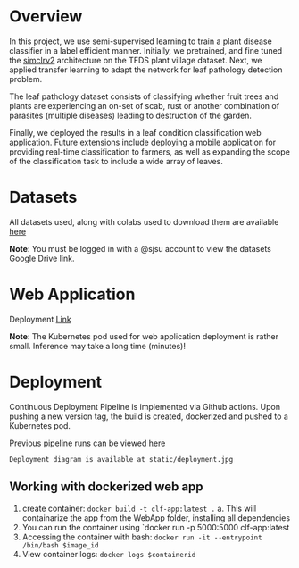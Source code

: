 # Overview
In this project, we use semi-supervised learning to train a plant disease classifier in a label efficient manner. Initially, we pretrained, and fine tuned the [simclrv2](https://github.com/google-research/simclr) architecture on the TFDS plant village dataset. Next, we applied transfer learning to adapt the network for leaf pathology detection problem.

The leaf pathology dataset consists of classifying whether fruit trees and plants are experiencing an on-set of scab, rust or another combination of parasites (multiple diseases) leading to destruction of the garden.

Finally, we deployed the results in a leaf condition classification web application. Future extensions include deploying a mobile application for providing real-time classification to farmers, as well as expanding the scope of the classification task to include a wide array of leaves.

# Datasets
All datasets used, along with colabs used to download them are available [here](https://drive.google.com/drive/folders/1u9zDyzAc2CBjUM--RBDSqRt0pcj3o5gs?usp=sharing)

**Note**: You must be logged in with a @sjsu account to view the datasets Google Drive link.

# Web Application
Deployment [Link](http://34.94.186.33/)

**Note**: The Kubernetes pod used for web application deployment is rather small. Inference may take a long time (minutes)!

# Deployment
Continuous Deployment Pipeline is implemented via Github actions. Upon pushing a new version tag, the build is created, dockerized and pushed to a Kubernetes pod.

Previous pipeline runs can be viewed [here](https://github.com/manmeet3/Medical-SSL-SimCLRv2/actions?query=workflow%3A%22Build+and+Deploy+to+GKE%22)

`Deployment diagram is available at static/deployment.jpg`

## Working with dockerized web app
1. create container: `docker build -t clf-app:latest .`
        a. This will containarize the app from the WebApp folder, installing all dependencies
2. You can run the container using `docker run -p 5000:5000 clf-app:latest 
3. Accessing the container with bash: `docker run -it --entrypoint /bin/bash $image_id`
4. View container logs: `docker logs $containerid`
